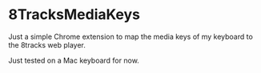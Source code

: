 8TracksMediaKeys
================

Just a simple Chrome extension to map the media keys of my keyboard to the 8tracks web player.

Just tested on a Mac keyboard for now.
